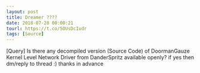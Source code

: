 ```yaml
---
layout: post
title: Dreamer ????
date: 2018-07-28 00:00:21
tourl: https://t.co/5OUsDcIvdr
tags: [Source]
---
```

[Query] Is there any decompiled version (Source Code) of DoormanGauze Kernel Level Network Driver from DanderSpritz available openly? if yes then dm/reply to thread :) thanks in advance